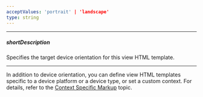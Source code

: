 ```yaml
---
acceptValues: 'portrait' | 'landscape'
type: string
---
```

---
##### shortDescription
Specifies the target device orientation for this view HTML template.

---
In addition to device orientation, you can define view HTML templates specific to a device platform or a device type, or set a custom context. For details, refer to the [Context Specific Markup](/concepts/40%20SPA%20Framework/1%20Views%20and%20Layouts/5%20Context%20Specific%20Markup.md '/Documentation/Guide/SPA_Framework/Views_and_Layouts/#Context_Specific_Markup') topic.